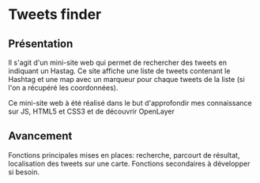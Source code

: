 <h1> Tweets finder </h1>

<h2> Présentation </h2>

<p>Il s'agit d'un mini-site web qui permet de rechercher des tweets en indiquant un Hastag. Ce site affiche une liste de tweets contenant le Hashtag et une map avec un marqueur pour chaque tweets de la liste (si l'on a récupéré les coordonnées).

<p>Ce mini-site web à été réalisé dans le but d'approfondir mes connaissance sur JS, HTML5 et CSS3 et de découvrir OpenLayer</p>

<h2> Avancement </h2>

Fonctions principales mises en places: recherche, parcourt de résultat, localisation des tweets sur une carte.
Fonctions secondaires à développer si besoin.
